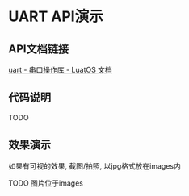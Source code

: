 # UART API演示

## API文档链接

[uart - 串口操作库 - LuatOS 文档](https://wiki.luatos.com/api/uart.html)

## 代码说明

TODO

## 效果演示

如果有可视的效果, 截图/拍照, 以jpg格式放在images内

TODO 图片位于images
